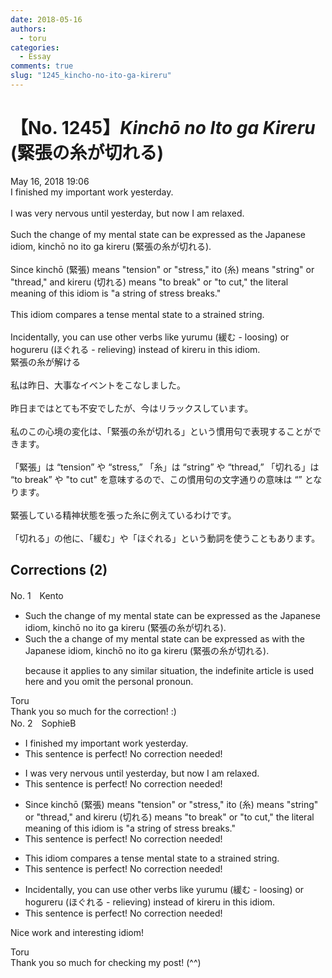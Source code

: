 ```yaml
---
date: 2018-05-16
authors:
  - toru
categories:
  - Essay
comments: true
slug: "1245_kincho-no-ito-ga-kireru"
---
```


# 【No. 1245】<strong><em>Kinchō no Ito ga Kireru</em></strong> (緊張の糸が切れる)
<div class="date">May 16, 2018 19:06</div>
<div id="post"><div id="body_show_ori">
I finished my important work yesterday.<br/><br/>I was very nervous until yesterday, but now I am relaxed.<br/><br/>Such the change of my mental state can be expressed as the Japanese idiom, kinchō no ito ga kireru (緊張の糸が切れる).<br/><br/>Since kinchō (緊張) means "tension" or "stress," ito (糸) means "string" or "thread," and kireru (切れる) means "to break" or "to cut," the literal meaning of this idiom is "a string of stress breaks."<br/><br/>This idiom compares a tense mental state to a strained string.<br/><br/>Incidentally, you can use other verbs like yurumu (緩む - loosing) or hogureru (ほぐれる - relieving) instead of kireru in this idiom.
</div></div>

<!-- more -->

<div id="post_ja"><div id="body_show_mo">
緊張の糸が解ける<br/><br/>私は昨日、大事なイベントをこなしました。<br/><br/>昨日まではとても不安でしたが、今はリラックスしています。<br/><br/>私のこの心境の変化は、「緊張の糸が切れる」という慣用句で表現することができます。<br/><br/>「緊張」は “tension” や “stress,” 「糸」は “string” や “thread,” 「切れる」は “to break” や "to cut" を意味するので、この慣用句の文字通りの意味は “” となります。<br/><br/>緊張している精神状態を張った糸に例えているわけです。<br/><br/>「切れる」の他に、「緩む」や「ほぐれる」という動詞を使うこともあります。
</div></div>

## Corrections (2)
<div id="block"><div class="first_name"> No. 1　<span class="just_name">Kento</span></div><div id="block2">
<ul class="correction_field">
<li class="incorrect">Such the change of my mental state can be expressed as the Japanese idiom, kinchō no ito ga kireru (緊張の糸が切れる).</li>
<li class="corrected correct">
Such <span class="sline">the</span> <span class="f_blue">a </span>change of <span class="sline">my</span> mental state can be expressed <span class="sline">as</span> <span class="f_blue">with </span>the Japanese idiom, kinchō no ito ga kireru (緊張の糸が切れる).
<p class="correction_comment">because it applies to any similar situation, the indefinite article is used here and you omit the personal pronoun.</p>
</li>
</ul>
</div><div class="name"><span class="just_name">Toru</span><br>
Thank you so much for the correction! :)
</div>
</div>
<div id="block"><div class="first_name"> No. 2　<span class="just_name">SophieB</span></div><div id="block2">
<ul class="correction_field">
<li class="incorrect">I finished my important work yesterday.</li>
<li class="corrected perfect">This sentence is perfect! No correction needed!</li>
</ul>
<ul class="correction_field">
<li class="incorrect">I was very nervous until yesterday, but now I am relaxed.</li>
<li class="corrected perfect">This sentence is perfect! No correction needed!</li>
</ul>
<ul class="correction_field">
<li class="incorrect">Since kinchō (緊張) means "tension" or "stress," ito (糸) means "string" or "thread," and kireru (切れる) means "to break" or "to cut," the literal meaning of this idiom is "a string of stress breaks."</li>
<li class="corrected perfect">This sentence is perfect! No correction needed!</li>
</ul>
<ul class="correction_field">
<li class="incorrect">This idiom compares a tense mental state to a strained string.</li>
<li class="corrected perfect">This sentence is perfect! No correction needed!</li>
</ul>
<ul class="correction_field">
<li class="incorrect">Incidentally, you can use other verbs like yurumu (緩む - loosing) or hogureru (ほぐれる - relieving) instead of kireru in this idiom.</li>
<li class="corrected perfect">This sentence is perfect! No correction needed!</li>
</ul>
<p class="comment_small">
 Nice work and interesting idiom!
</p>

</div><div class="name"><span class="just_name">Toru</span><br>
Thank you so much for checking my post! (^^)
</div>
</div>
